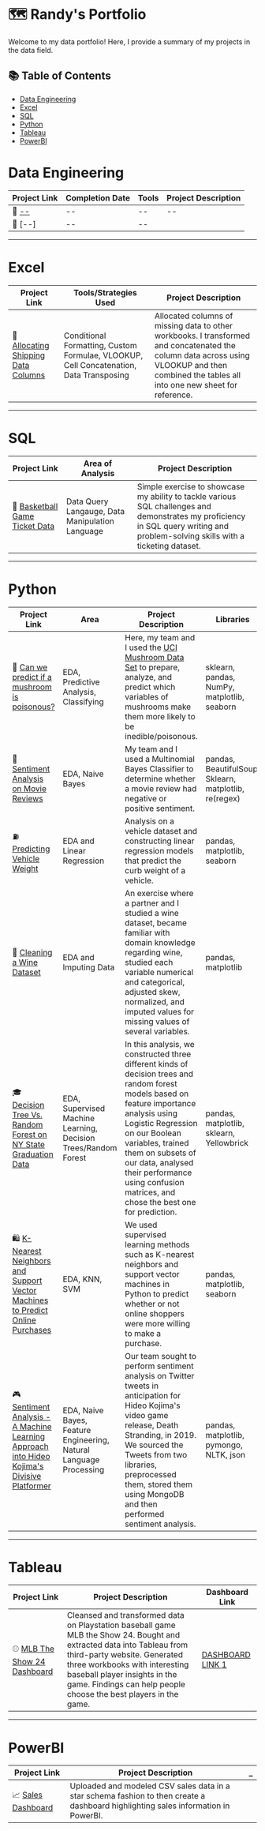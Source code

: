 # 🗺 Randy's Portfolio

Welcome to my data portfolio! Here, I provide a summary of my projects in the data field. 

## 📚 Table of Contents
- [Data Engineering](#data-engineering)
- [Excel](#excel)
- [SQL](#sql)
- [Python](#python)
- [Tableau](#tableau)
- [PowerBI](#PowerBI)

# Data Engineering 

| Project Link | Completion Date | Tools | Project Description | 
|---|---|---|---|
| 🚢 [--](--) | -- | -- | -- |
| 🐶 [--] |-- |-- |

***

# Excel 

| Project Link | Tools/Strategies Used | Project Description | 
|---|---|---|
| 🚢 [Allocating Shipping Data Columns](https://github.com/randleon/Excel-Exercise-Using-Shipping-Data) | Conditional Formatting, Custom Formulae, VLOOKUP, Cell Concatenation, Data Transposing | Allocated columns of missing data to other workbooks. I transformed and concatenated the column data across using VLOOKUP and then combined the tables all into one new sheet for reference. |

***

# SQL

| Project Link | Area of Analysis | Project Description | 
|---|---|---|
| 🏀 [Basketball Game Ticket Data](https://github.com/randleon/Querying-a-Basketball-Ticket-Dataset/blob/main/basketball_SQL_Code) | Data Query Langauge, Data Manipulation Language | Simple exercise to showcase my ability to tackle various SQL challenges and demonstrates my proficiency in SQL query writing and problem-solving skills with a ticketing dataset. |  

***

# Python

| Project Link | Area | Project Description | Libraries |    
|---|---|---|---|
| 🍄 [Can we predict if a mushroom is poisonous?](https://github.com/randleon/Can-we-predict-if-a-mushroom-is-poisonous-) | EDA, Predictive Analysis, Classifying | Here, my team and I used the [UCI Mushroom Data Set](https://archive.ics.uci.edu/ml/datasets/mushroom) to prepare, analyze, and predict which variables of mushrooms make them more likely to be inedible/poisonous. | sklearn, pandas, NumPy, matplotlib, seaborn | 
| 🎥 [Sentiment Analysis on Movie Reviews](https://github.com/randleon/Naive-Bayes-Sentiment-Analysis_Using_Beautiful_Soup/blob/main/Na%C3%AFve%20Bayes%20Sentiment%20Analysis_Using_Beautiful_Soup.ipynb) |   EDA, Naive Bayes  | My team and I used a Multinomial Bayes Classifier to determine whether a movie review had negative or positive sentiment. | pandas, BeautifulSoup, Sklearn, matplotlib, re(regex) |   
| ⛽️ [Predicting Vehicle Weight](https://github.com/randleon/Linear-Regression-Using-Sklearn-in-Python/blob/main/Linear-Regression-Using-Sklearn-in-Python.ipynb) | EDA and Linear Regression | Analysis on a vehicle dataset and constructing linear regression models that predict the curb weight of a vehicle. |  pandas, matplotlib, seaborn |   
| 🍷 [Cleaning a Wine Dataset](https://github.com/randleon/Cleaning-a-Messy-Data-Set-w-Python/blob/main/Cleaning_Messy_Data.ipynb) | EDA and Imputing Data | An exercise where a partner and I studied a wine dataset, became familiar with domain knowledge regarding wine, studied each variable numerical and categorical, adjusted skew, normalized, and imputed values for missing values of several variables. | pandas, matplotlib | 
| 🎓 [Decision Tree Vs. Random Forest on NY State Graduation Data](https://github.com/randleon/Decision-Tree-versus-Random-Forest-Performance-on-NY-State-Graduation-Data/blob/main/Decision%20Tree%20versus%20Random%20Forest%20Performance%20on%20NY%20State%20Graduation%20Data.ipynb) | EDA, Supervised Machine Learning, Decision Trees/Random Forest | In this analysis, we constructed three different kinds of decision trees and random forest models based on feature importance analysis using Logistic Regression on our Boolean variables, trained them on subsets of our data, analysed their performance using confusion matrices, and chose the best one for prediction. | pandas, matplotlib, sklearn, Yellowbrick |
| 🛍 [K-Nearest Neighbors and Support Vector Machines to Predict Online Purchases ](https://github.com/randleon/Clustering_and_SVM_to_Predict_Online_Purchases/blob/main/Clustering_%26_SVM_to_Predict_Online_Purchases.ipynb) | EDA, KNN, SVM | We used supervised learning methods such as K-nearest neighbors and support vector machines in Python to predict whether or not online shoppers were more willing to make a purchase. | pandas, matplotlib, seaborn |
| 🎮 [Sentiment Analysis - A Machine Learning Approach into Hideo Kojima's Divisive Platformer](https://github.com/randleon/Sentiment-Analysis---A-Machine-Learning-Approach-into-Hideo-Kojima-s-Divisive-Platformer/tree/main) | EDA, Naive Bayes, Feature Engineering, Natural Language Processing   | Our team sought to perform sentiment analysis on Twitter tweets in anticipation for Hideo Kojima's video game release, Death Stranding, in 2019. We sourced the Tweets from two libraries, preprocessed them, stored them using MongoDB and then performed sentiment analysis. | pandas, matplotlib, pymongo, NLTK, json |

***

# Tableau

| Project Link | Project Description | Dashboard Link |
|---|---|---|
| ⚾ [MLB The Show 24 Dashboard](https://public.tableau.com/app/profile/randy.leon5673/viz/MLBTheShow24Dashboard/Dashboard1?publish=yes) | Cleansed and transformed data on Playstation baseball game MLB the Show 24. Bought and extracted data into Tableau from third-party website. Generated three workbooks with interesting baseball player insights in the game. Findings can help people choose the best players in the game.  | [DASHBOARD LINK 1](https://public.tableau.com/app/profile/randy.leon5673/viz/MLBTheShow24Dashboard/Dashboard1?publish=yes) |

***

# PowerBI

| Project Link | Project Description | _
|---|---|---|
| 📈 [Sales Dashboard](https://github.com/randleon/Sales-Dashboard-PowerBI) | Uploaded and modeled CSV sales data in a star schema fashion to then create a dashboard highlighting sales information in PowerBI. 

